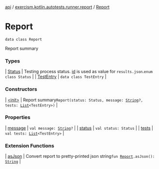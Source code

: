 [api](../../index.md) / [exercism.kotlin.autotests.runner.report](../index.md) / [Report](./index.md)

# Report

`data class Report`

Report summary

### Types

| [Status](-status/index.md) | Testing process status. [id](-status/id.md) is used as value for `results.json`.`enum class Status` |
| [TestEntry](-test-entry/index.md) | `data class TestEntry` |

### Constructors

| [&lt;init&gt;](-init-.md) | Report summary`Report(status: Status, message: `[`String`](https://kotlinlang.org/api/latest/jvm/stdlib/kotlin/-string/index.html)`?, tests: `[`List`](https://kotlinlang.org/api/latest/jvm/stdlib/kotlin.collections/-list/index.html)`<TestEntry>)` |

### Properties

| [message](message.md) | `val message: `[`String`](https://kotlinlang.org/api/latest/jvm/stdlib/kotlin/-string/index.html)`?` |
| [status](status.md) | `val status: Status` |
| [tests](tests.md) | `val tests: `[`List`](https://kotlinlang.org/api/latest/jvm/stdlib/kotlin.collections/-list/index.html)`<TestEntry>` |

### Extension Functions

| [asJson](../as-json.md) | Convert report to pretty-printed json string`fun `[`Report`](./index.md)`.asJson(): `[`String`](https://kotlinlang.org/api/latest/jvm/stdlib/kotlin/-string/index.html) |

